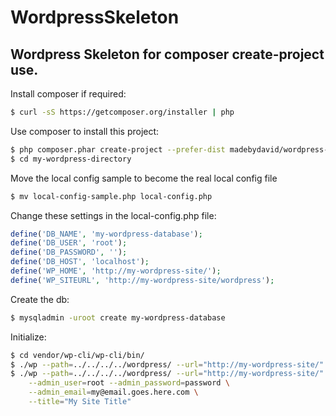 # WordpressSkeleton

## Wordpress Skeleton for composer create-project use.

Install composer if required:
```bash
$ curl -sS https://getcomposer.org/installer | php
```

Use composer to install this project:
```bash
$ php composer.phar create-project --prefer-dist madebydavid/wordpress-skeleton my-wordpress-directory
$ cd my-wordpress-directory
```

Move the local config sample to become the real local config file
```bash
$ mv local-config-sample.php local-config.php
```

Change these settings in the local-config.php file:
```php
define('DB_NAME', 'my-wordpress-database');
define('DB_USER', 'root');
define('DB_PASSWORD', '');
define('DB_HOST', 'localhost'); 
define('WP_HOME', 'http://my-wordpress-site/');
define('WP_SITEURL', 'http://my-wordpress-site/wordpress');
```

Create the db:
```bash
$ mysqladmin -uroot create my-wordpress-database
```

Initialize:
```bash
$ cd vendor/wp-cli/wp-cli/bin/
$ ./wp --path=../../../../wordpress/ --url="http://my-wordpress-site/" db reset
$ ./wp --path=../../../../wordpress/ --url="http://my-wordpress-site/" core install \
    --admin_user=root --admin_password=password \
    --admin_email=my@email.goes.here.com \
    --title="My Site Title" 
```

